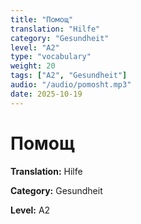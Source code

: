 ```yaml
---
title: "Помощ"
translation: "Hilfe"
category: "Gesundheit"
level: "A2"
type: "vocabulary"
weight: 20
tags: ["A2", "Gesundheit"]
audio: "/audio/pomosht.mp3"
date: 2025-10-19
---
```


# Помощ

**Translation:** Hilfe

**Category:** Gesundheit

**Level:** A2

